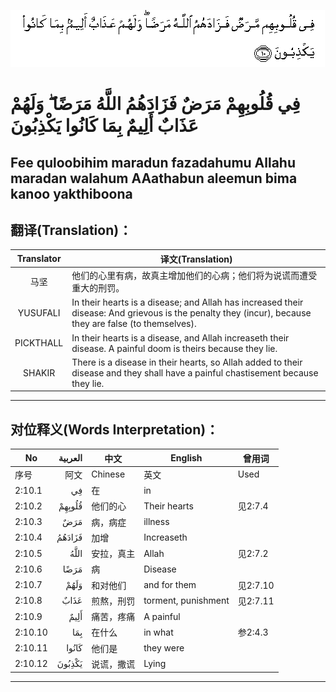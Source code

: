 ![002:010](images/002_010.gif)

#  فِي قُلُوبِهِمْ مَرَضٌ فَزَادَهُمُ اللَّهُ مَرَضًا ۖ وَلَهُمْ عَذَابٌ أَلِيمٌ بِمَا كَانُوا يَكْذِبُونَ 

## Fee quloobihim maradun fazadahumu Allahu maradan walahum AAathabun aleemun bima kanoo yakthiboona

## 翻译(Translation)：

| Translator | 译文(Translation)                                            |
| :--------: | ------------------------------------------------------------ |
|    马坚    | 他们的心里有病，故真主增加他们的心病；他们将为说谎而遭受重大的刑罚。 |
|  YUSUFALI  | In their hearts is a disease; and Allah has increased their disease: And grievous is the penalty they (incur), because they are false (to themselves). |
| PICKTHALL  | In their hearts is a disease, and Allah increaseth their disease. A painful doom is theirs because they lie. |
|   SHAKIR   | There is a disease in their hearts, so Allah added to their disease and they shall have a painful chastisement because they lie. |

---

## 对位释义(Words Interpretation)：

| No      | العربية | 中文       | English             | 曾用词   |
| ------- | ------: | ---------- | ------------------- | -------- |
| 序号    |    阿文 | Chinese    | 英文                | Used     |
| 2:10.1  |      فِي | 在         | in                  |          |
| 2:10.2  |  قُلُوبِهِمْ | 他们的心   | Their hearts        | 见2:7.4  |
| 2:10.3  |     مَرَضٌ | 病，病症   | illness             |          |
| 2:10.4  |  فَزَادَهُمُ | 加增       | Increaseth          |          |
| 2:10.5  |    اللَّهُ | 安拉，真主 | Allah               | 见2:7.2  |
| 2:10.6  |    مَرَضًا | 病         | Disease             |          |
| 2:10.7  |    وَلَهُمْ | 和对他们   | and for them        | 见2:7.10 |
| 2:10.8  |    عَذَابٌ | 煎熬，刑罚 | torment, punishment | 见2:7.11 |
| 2:10.9  |    أَلِيمٌ | 痛苦，疼痛 | A painful           |          |
| 2:10.10 |     بِمَا | 在什么     | in what             | 参2:4.3  |
| 2:10.11 |   كَانُوا | 他们是     | they were           |          |
| 2:10.12 |  يَكْذِبُونَ | 说谎，撒谎 | Lying               |          |

---
